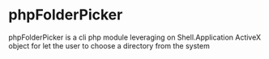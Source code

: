 phpFolderPicker
===============

phpFolderPicker is a cli php module leveraging on Shell.Application ActiveX object for let the user to choose a directory from the system

